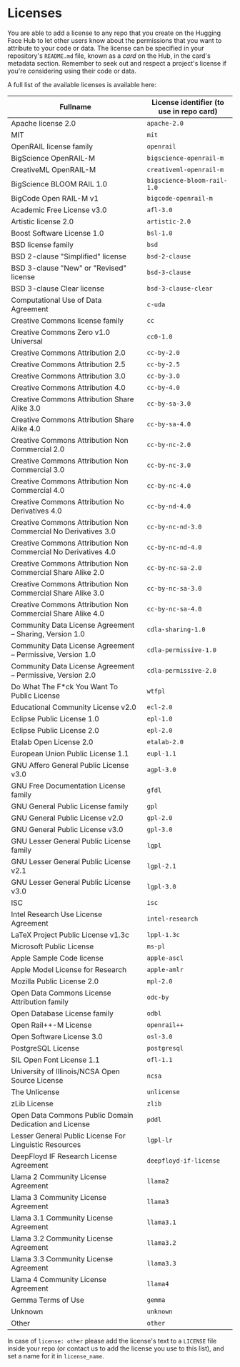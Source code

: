 # Licenses

You are able to add a license to any repo that you create on the Hugging Face Hub to let other users know about the permissions that you want to attribute to your code or data. The license can be specified in your repository's `README.md` file, known as a _card_ on the Hub, in the card's metadata section. Remember to seek out and respect a project's license if you're considering using their code or data.

A full list of the available licenses is available here:

<!-- IMPORTANT: do not remove or alter the "region" comments below -->

<!-- region licenses -->

| Fullname                                                       | License identifier (to use in repo card) |
| -------------------------------------------------------------- | ---------------------------------------- |
| Apache license 2.0                                             | `apache-2.0`                             |
| MIT                                                            | `mit`                                    |
| OpenRAIL license family                                        | `openrail`                               | <!-- info: https://huggingface.co/blog/open_rail -->
| BigScience OpenRAIL-M                                          | `bigscience-openrail-m`                  | <!-- info: https://bigscience.huggingface.co/blog/bigscience-openrail-m -->
| CreativeML OpenRAIL-M                                          | `creativeml-openrail-m`                  | <!-- info: https://huggingface.co/spaces/CompVis/stable-diffusion-license -->
| BigScience BLOOM RAIL 1.0                                      | `bigscience-bloom-rail-1.0`              | <!-- info: https://bigscience.huggingface.co/blog/the-bigscience-rail-license license: https://huggingface.co/spaces/bigscience/license -->
| BigCode Open RAIL-M v1                                         | `bigcode-openrail-m`                     | <!-- info: https://www.bigcode-project.org/docs/pages/bigcode-openrail -->
| Academic Free License v3.0                                     | `afl-3.0`                                |
| Artistic license 2.0                                           | `artistic-2.0`                           |
| Boost Software License 1.0                                     | `bsl-1.0`                                |
| BSD license family                                             | `bsd`                                    |
| BSD 2-clause "Simplified" license                              | `bsd-2-clause`                           |
| BSD 3-clause "New" or "Revised" license                        | `bsd-3-clause`                           |
| BSD 3-clause Clear license                                     | `bsd-3-clause-clear`                     |
| Computational Use of Data Agreement                            | `c-uda`                                  |
| Creative Commons license family                                | `cc`                                     |
| Creative Commons Zero v1.0 Universal                           | `cc0-1.0`                                |
| Creative Commons Attribution 2.0                               | `cc-by-2.0`                              |
| Creative Commons Attribution 2.5                               | `cc-by-2.5`                              |
| Creative Commons Attribution 3.0                               | `cc-by-3.0`                              |
| Creative Commons Attribution 4.0                               | `cc-by-4.0`                              |
| Creative Commons Attribution Share Alike 3.0                   | `cc-by-sa-3.0`                           |
| Creative Commons Attribution Share Alike 4.0                   | `cc-by-sa-4.0`                           |
| Creative Commons Attribution Non Commercial 2.0                | `cc-by-nc-2.0`                           |
| Creative Commons Attribution Non Commercial 3.0                | `cc-by-nc-3.0`                           |
| Creative Commons Attribution Non Commercial 4.0                | `cc-by-nc-4.0`                           |
| Creative Commons Attribution No Derivatives 4.0                | `cc-by-nd-4.0`                           |
| Creative Commons Attribution Non Commercial No Derivatives 3.0 | `cc-by-nc-nd-3.0`                        |
| Creative Commons Attribution Non Commercial No Derivatives 4.0 | `cc-by-nc-nd-4.0`                        |
| Creative Commons Attribution Non Commercial Share Alike 2.0    | `cc-by-nc-sa-2.0`                        |
| Creative Commons Attribution Non Commercial Share Alike 3.0    | `cc-by-nc-sa-3.0`                        |
| Creative Commons Attribution Non Commercial Share Alike 4.0    | `cc-by-nc-sa-4.0`                        |
| Community Data License Agreement – Sharing, Version 1.0        | `cdla-sharing-1.0`                       |
| Community Data License Agreement – Permissive, Version 1.0     | `cdla-permissive-1.0`                    |
| Community Data License Agreement – Permissive, Version 2.0     | `cdla-permissive-2.0`                    |
| Do What The F\*ck You Want To Public License                   | `wtfpl`                                  |
| Educational Community License v2.0                             | `ecl-2.0`                                |
| Eclipse Public License 1.0                                     | `epl-1.0`                                |
| Eclipse Public License 2.0                                     | `epl-2.0`                                |
| Etalab Open License 2.0                                        | `etalab-2.0`                             |
| European Union Public License 1.1                              | `eupl-1.1`                               |
| GNU Affero General Public License v3.0                         | `agpl-3.0`                               |
| GNU Free Documentation License family                          | `gfdl`                                   |
| GNU General Public License family                              | `gpl`                                    |
| GNU General Public License v2.0                                | `gpl-2.0`                                |
| GNU General Public License v3.0                                | `gpl-3.0`                                |
| GNU Lesser General Public License family                       | `lgpl`                                   |
| GNU Lesser General Public License v2.1                         | `lgpl-2.1`                               |
| GNU Lesser General Public License v3.0                         | `lgpl-3.0`                               |
| ISC                                                            | `isc`                                    |
| Intel Research Use License Agreement                           | `intel-research`                         | <!-- license: https://huggingface.co/OpenVINO/Llama-3.1-8B-Instruct-FastDraft-150M-int8-ov/blob/main/LICENSE.md -->
| LaTeX Project Public License v1.3c                             | `lppl-1.3c`                              |
| Microsoft Public License                                       | `ms-pl`                                  |
| Apple Sample Code license                                      | `apple-ascl`                             | <!-- license: https://developer.apple.com/support/downloads/terms/apple-sample-code/Apple-Sample-Code-License.pdf -->
| Apple Model License for Research                               | `apple-amlr`                             | <!-- license: https://huggingface.co/apple/deeplabv3-mobilevit-small/blob/main/LICENSE -->
| Mozilla Public License 2.0                                     | `mpl-2.0`                                |
| Open Data Commons License Attribution family                   | `odc-by`                                 |
| Open Database License family                                   | `odbl`                                   |
| Open Rail++-M License                                          | `openrail++`                             | <!-- license: https://huggingface.co/stabilityai/stable-diffusion-xl-base-1.0/blob/main/LICENSE.md -->
| Open Software License 3.0                                      | `osl-3.0`                                |
| PostgreSQL License                                             | `postgresql`                             |
| SIL Open Font License 1.1                                      | `ofl-1.1`                                |
| University of Illinois/NCSA Open Source License                | `ncsa`                                   |
| The Unlicense                                                  | `unlicense`                              |
| zLib License                                                   | `zlib`                                   |
| Open Data Commons Public Domain Dedication and License         | `pddl`                                   |
| Lesser General Public License For Linguistic Resources         | `lgpl-lr`                                |
| DeepFloyd IF Research License Agreement                        | `deepfloyd-if-license`                   |
| Llama 2 Community License Agreement                            | `llama2`                                 | <!-- license: https://huggingface.co/meta-llama/Llama-2-7b-chat-hf/blob/main/LICENSE.txt -->
| Llama 3 Community License Agreement                            | `llama3`                                 | <!-- license: https://huggingface.co/meta-llama/Meta-Llama-3-8B/blob/main/LICENSE -->
| Llama 3.1 Community License Agreement                          | `llama3.1`                               | <!-- license: https://huggingface.co/meta-llama/Meta-Llama-3.1-70B-Instruct/blob/main/LICENSE -->
| Llama 3.2 Community License Agreement                          | `llama3.2`                               | <!-- license: https://huggingface.co/meta-llama/Llama-3.2-1B/blob/main/LICENSE.txt -->
| Llama 3.3 Community License Agreement                          | `llama3.3`                               | <!-- license: https://huggingface.co/meta-llama/Llama-3.3-70B-Instruct/blob/main/LICENSE -->
| Llama 4 Community License Agreement                            | `llama4`                                 | <!-- license: https://huggingface.co/meta-llama/Llama-4-Scout-17B-16E-Instruct/blob/main/LICENSE -->
| Gemma Terms of Use                                             | `gemma`                                  | <!-- license: https://ai.google.dev/gemma/terms -->
| Unknown                                                        | `unknown`                                |
| Other                                                          | `other`                                  |

<!-- endregion -->

In case of `license: other` please add the license's text to a `LICENSE` file inside your repo (or contact us to add the license you use to this list), and set a name for it in `license_name`.
